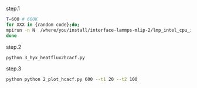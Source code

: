 step.1 
```bash
T=600 # 600K
for XXX in {random code};do;
mpirun -n N  /where/you/install/interface-lammps-mlip-2/lmp_intel_cpu_intelmpi -in lmp.in -var T $T -var random ${XXX} > lmp_${T}_${XXX}.out ;
done
```
step.2
```bash
python 3_hyx_heatflux2hcacf.py
```
step.3 
```bash
python python 2_plot_hcacf.py 600 --t1 20 --t2 100
```

